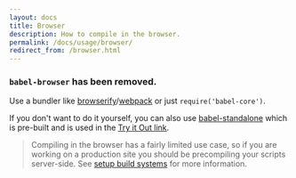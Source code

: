 ```yaml
---
layout: docs
title: Browser
description: How to compile in the browser.
permalink: /docs/usage/browser/
redirect_from: /browser.html
---
```


### `babel-browser` has been removed.

Use a bundler like [browserify](http://babeljs.io/docs/setup/#browserify)/[webpack](http://babeljs.io/docs/setup/#webpack) or just `require('babel-core')`.

If you don't want to do it yourself, you can also use [babel-standalone](https://github.com/Daniel15/babel-standalone) which is pre-built and is used in the [Try it Out link](http://babeljs.io/repl).

<blockquote class="babel-callout babel-callout-warning">
  <p>
    
  </p>
  <p>
    Compiling in the browser has a fairly limited use case, so if you are
    working on a production site you should be precompiling your scripts
    server-side. See <a href="/docs/setup/#build-systems">setup build systems</a>
    for more information.
  </p>
</blockquote>
